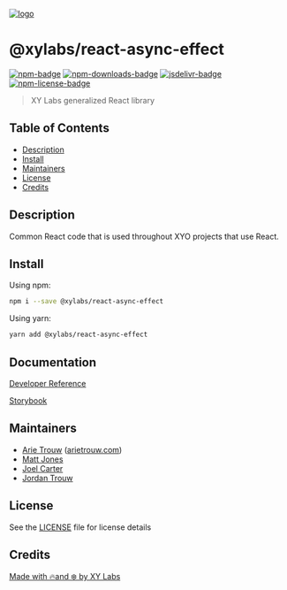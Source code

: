 [![logo][]](https://xylabs.com)

# @xylabs/react-async-effect

[![npm-badge][]][npm-link]
[![npm-downloads-badge][]][npm-link]
[![jsdelivr-badge][]][jsdelivr-link]
[![npm-license-badge][]](LICENSE)

> XY Labs generalized React library 

## Table of Contents

-   [Description](#description)
-   [Install](#install)
-   [Maintainers](#maintainers)
-   [License](#license)
-   [Credits](#credits)

## Description

Common React code that is used throughout XYO projects that use React.

## Install

Using npm:

```sh
npm i --save @xylabs/react-async-effect
```

Using yarn:

```sh
yarn add @xylabs/react-async-effect
```

## Documentation
[Developer Reference](https://xylabs.github.io/sdk-react)

[Storybook](https://xylabs.github.io/sdk-react/storybook)

## Maintainers

-   [Arie Trouw](https://github.com/arietrouw) ([arietrouw.com](https://arietrouw.com))
-   [Matt Jones](https://github.com/jonesmac)
-   [Joel Carter](https://github.com/JoelBCarter)
-   [Jordan Trouw](https://github.com/jordantrouw)

## License

See the [LICENSE](LICENSE) file for license details

## Credits

[Made with 🔥and ❄️ by XY Labs](https://xylabs.com)

[logo]: https://cdn.xy.company/img/brand/XYPersistentCompany_Logo_Icon_Colored.svg

[npm-badge]: https://img.shields.io/npm/v/@xylabs/react-async-effect.svg
[npm-link]: https://www.npmjs.com/package/@xylabs/react-async-effect

[npm-downloads-badge]: https://img.shields.io/npm/dw/@xylabs/react-async-effect
[npm-license-badge]: https://img.shields.io/npm/l/@xylabs/react-async-effect

[jsdelivr-badge]: https://data.jsdelivr.com/v1/package/npm/@xylabs/react-async-effect/badge
[jsdelivr-link]: https://www.jsdelivr.com/package/npm/@xylabs/react-async-effect